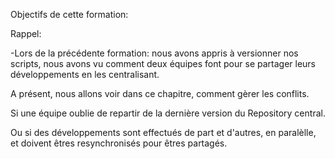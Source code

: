 
Objectifs de cette formation:

Rappel:

-Lors de la précédente formation: 
 nous avons appris à versionner nos scripts,
 nous avons vu comment deux équipes font pour se partager leurs développements en les centralisant.


A présent, nous allons voir dans ce chapitre, comment gèrer les conflits. 

Si une équipe oublie de repartir de la dernière version du Repository central.

Ou si des développements sont effectués de part et d'autres, en paralèlle, et doivent êtres resynchronisés pour êtres partagés.

